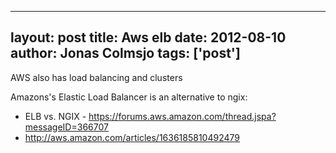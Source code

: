 
---
layout: post
title: Aws elb
date: 2012-08-10
author: Jonas Colmsjo
tags: ['post']
---

AWS also has load balancing and clusters





Amazons's Elastic Load Balancer is an alternative to ngix:

* ELB vs. NGIX - https://forums.aws.amazon.com/thread.jspa?messageID=366707
* http://aws.amazon.com/articles/1636185810492479

